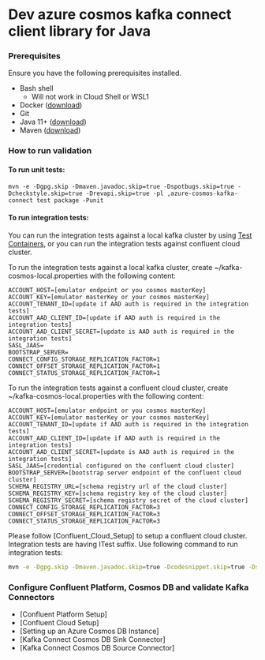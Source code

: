 # Dev azure cosmos kafka connect client library for Java

### Prerequisites

Ensure you have the following prerequisites installed.
- Bash shell
    - Will not work in Cloud Shell or WSL1
- Docker ([download](https://www.docker.com/products/docker-desktop))
- Git
- Java 11+ ([download](https://www.oracle.com/java/technologies/javase-jdk11-downloads.html))
- Maven ([download](https://maven.apache.org/download.cgi))

### How to run validation

#### To run unit tests:
```
mvn -e -Dgpg.skip -Dmaven.javadoc.skip=true -Dspotbugs.skip=true -Dcheckstyle.skip=true -Drevapi.skip=true -pl ,azure-cosmos-kafka-connect test package -Punit
```

#### To run integration tests:
You can run the integration tests against a local kafka cluster by using [Test Containers](https://testcontainers.com), or you can run the integration tests against confluent cloud cluster.

To run the integration tests against a local kafka cluster, create ~/kafka-cosmos-local.properties with the following content:
```
ACCOUNT_HOST=[emulator endpoint or you cosmos masterKey]
ACCOUNT_KEY=[emulator masterKey or your cosmos masterKey]
ACCOUNT_TENANT_ID=[update if AAD auth is required in the integration tests]
ACCOUNT_AAD_CLIENT_ID=[update if AAD auth is required in the integration tests]
ACCOUNT_AAD_CLIENT_SECRET=[update is AAD auth is required in the integration tests]
SASL_JAAS=
BOOTSTRAP_SERVER=
CONNECT_CONFIG_STORAGE_REPLICATION_FACTOR=1
CONNECT_OFFSET_STORAGE_REPLICATION_FACTOR=1
CONNECT_STATUS_STORAGE_REPLICATION_FACTOR=1
```

To run the integration tests against a confluent cloud cluster, create ~/kafka-cosmos-local.properties with the following content:
```
ACCOUNT_HOST=[emulator endpoint or you cosmos masterKey]
ACCOUNT_KEY=[emulator masterKey or your cosmos masterKey]
ACCOUNT_TENANT_ID=[update if AAD auth is required in the integration tests]
ACCOUNT_AAD_CLIENT_ID=[update if AAD auth is required in the integration tests]
ACCOUNT_AAD_CLIENT_SECRET=[update is AAD auth is required in the integration tests]
SASL_JAAS=[credential configured on the confluent cloud cluster]
BOOTSTRAP_SERVER=[bootstrap server endpoint of the confluent cloud cluster]
SCHEMA_REGISTRY_URL=[schema registry url of the cloud cluster]
SCHEMA_REGISTRY_KEY=[schema registry key of the cloud cluster]
SCHEMA_REGISTRY_SECRET=[schema registry secret of the cloud cluster]
CONNECT_CONFIG_STORAGE_REPLICATION_FACTOR=3
CONNECT_OFFSET_STORAGE_REPLICATION_FACTOR=3
CONNECT_STATUS_STORAGE_REPLICATION_FACTOR=3
```
Please follow [Confluent_Cloud_Setup]<!--(Confluent_Cloud_Setup.md)--> to setup a confluent cloud cluster.
Integration tests are having ITest suffix. Use following command to run integration tests:
```bash
mvn -e -Dgpg.skip -Dmaven.javadoc.skip=true -Dcodesnippet.skip=true -Dspotbugs.skip=true -Dcheckstyle.skip=true -Drevapi.skip=true -pl ,azure-cosmos-kafka-connect test package -Pkafka-integration
```

### Configure Confluent Platform, Cosmos DB and validate Kafka Connectors

- [Confluent Platform Setup]<!--(Confluent_Platform_Setup.md)-->
- [Confluent Cloud Setup]<!--(Confluent_Cloud_Setup.md)-->
- [Setting up an Azure Cosmos DB Instance]<!--(CosmosDB_Setup.md)-->
- [Kafka Connect Cosmos DB Sink Connector]<!--(README_Sink.md)-->
- [Kafka Connect Cosmos DB Source Connector]<!--(README_Source.md)-->
